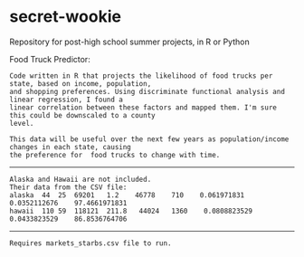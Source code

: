 # secret-wookie
Repository for post-high school summer projects, in R or Python



Food Truck Predictor:

	Code written in R that projects the likelihood of food trucks per state, based on income, population, 
	and shopping preferences. Using discriminate functional analysis and linear regression, I found a 
	linear correlation between these factors and mapped them. I'm sure this could be downscaled to a county 
	level. 
	
	This data will be useful over the next few years as population/income changes in each state, causing 
	the preference for	food trucks to change with time. 
	
-----------------------------------------------
	Alaska and Hawaii are not included. 
	Their data from the CSV file:  
	alaska	44	25	69201	1.2	   46778	710	   0.061971831  	0.0352112676	97.4661971831
	hawaii	110	59	118121	211.8	44024	1360	0.0808823529	0.0433823529	86.8536764706



-----------------------------------------------
	Requires markets_starbs.csv file to run.
	
	

